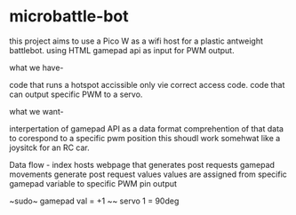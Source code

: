 # microbattle-bot

this project aims to use a Pico W as a wifi host for a plastic antweight battlebot.
using HTML gamepad api as input for PWM output.

what we have-

code that runs a hotspot accissible only vie correct access code. 
code that can output specific PWM to a servo. 

what we want-

interpertation of gamepad API as a data format
comprehention of that data to corespond to a specific pwm position
  this shoudl work somehwat like a joysitck for an RC car. 

Data flow - 
index hosts webpage that generates post requests
gamepad movements generate post request values
values are assigned from specific gamepad variable to specific PWM pin output

~sudo~ 
gamepad val = +1 ~~ servo 1 = 90deg
